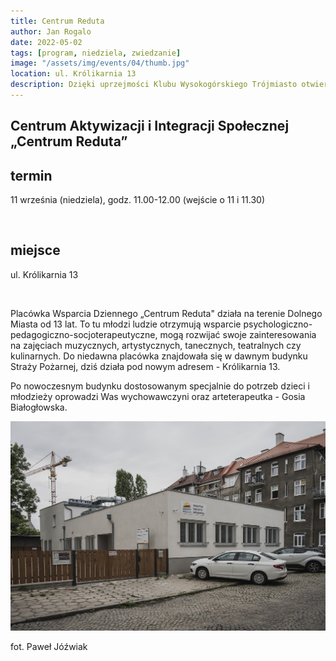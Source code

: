 ```yaml
---
title: Centrum Reduta
author: Jan Rogalo
date: 2022-05-02
tags: [program, niedziela, zwiedzanie]
image: "/assets/img/events/04/thumb.jpg"
location: ul. Królikarnia 13
description: Dzięki uprzejmości Klubu Wysokogórskiego Trójmiasto otwieramy dla Was Białą Basztę.
---
```

<section class="section-services">
    <div class="services">

<h1 class="event-h1">Centrum Aktywizacji i Integracji Społecznej „Centrum Reduta”</h1>

<h2 class="event-h2">termin</h2>
<p>11 września (niedziela), godz. 11.00-12.00 (wejście o 11 i 11.30)</p>
<br>
<h2 class="event-h2">miejsce</h2>
<p>ul. Królikarnia 13</p>
<br>
<p>Placówka Wsparcia Dziennego „Centrum Reduta" działa na terenie Dolnego Miasta od 13 lat. To tu młodzi ludzie otrzymują wsparcie psychologiczno-pedagogiczno-socjoterapeutyczne, mogą rozwijać swoje zainteresowania na zajęciach muzycznych, artystycznych, tanecznych, teatralnych czy kulinarnych. Do niedawna placówka znajdowała się w dawnym budynku Straży Pożarnej, dziś działa pod nowym adresem - Królikarnia 13.</p>
<p>Po nowoczesnym budynku dostosowanym specjalnie do potrzeb dzieci i młodzieży oprowadzi Was wychowawczyni oraz arteterapeutka - Gosia Białogłowska.</p>
</div>
<div class="image__display">
<div class="image">
     <a href="/assets/img/events/04/_PAW9629.jpg"><img class="image__img" src="/assets/img/events/04/_PAW9629.jpg"></a>
    <div class="image__overlay image__overlay--primary">
        <p class="grid__description">
            fot. Paweł Jóźwiak
        </p>
    </div>
</div>
</div>
</section>
